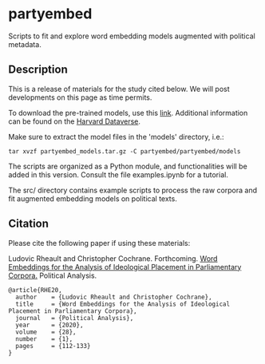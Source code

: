 # partyembed

Scripts to fit and explore word embedding models augmented with political metadata.

## Description

This is a release of materials for the study cited below.  We will post developments on this page as time permits.

To download the pre-trained models, use this [link](https://drive.google.com/open?id=17DWO_2UyjEZ9HnH3AACSdH3JZLpvb4bP).  Additional information can be found on the [Harvard Dataverse](https://dataverse.harvard.edu/dataset.xhtml?persistentId=doi:10.7910/DVN/K0OYQF).

Make sure to extract the model files in the 'models' directory, i.e.:
```
tar xvzf partyembed_models.tar.gz -C partyembed/partyembed/models
```

The scripts are organized as a Python module, and functionalities will be added in this version.  Consult the file examples.ipynb for a tutorial.

The src/ directory contains example scripts to process the raw corpora and fit augmented embedding models on political texts.

## Citation

Please cite the following paper if using these materials:  

Ludovic Rheault and Christopher Cochrane.  Forthcoming.  [Word Embeddings for the Analysis of Ideological Placement in Parliamentary Corpora.](https://ludovicrheault.weebly.com/uploads/3/9/4/0/39408253/rheaultcochrane2019_pa.pdf)  Political Analysis.

```
@article{RHE20,
  author    = {Ludovic Rheault and Christopher Cochrane},
  title     = {Word Embeddings for the Analysis of Ideological Placement in Parliamentary Corpora},
  journal   = {Political Analysis},
  year      = {2020},
  volume    = {28},
  number    = {1},
  pages     = {112-133}
}
```

